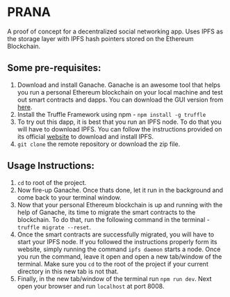 # PRANA
A proof of concept for a decentralized social networking app. Uses IPFS as the storage layer with IPFS hash pointers stored on the Ethereum Blockchain.

## Some pre-requisites:
1. Download and install Ganache. Ganache is an awesome tool that helps you run a personal Ethereum blockchain on your local machine and test out smart contracts and dapps. You can download the GUI version from [here](https://truffleframework.com/ganache).
1. Install the Truffle Framework using npm - `npm install -g truffle`
1. To try out this dapp, it is best that you run an IPFS node. To do that you will have to download IPFS. You can follow the instructions provided on its official [website](https://ipfs.io/) to download and install IPFS.
1. `git clone` the remote repository or download the zip file.

## Usage Instructions:
1. `cd` to root of the project.
1. Now fire-up Ganache. Once thats done, let it run in the background and come back to your terminal window.
1. Now that your personal Ethereum blockchain is up and running with the help of Ganache, its time to migrate the smart contracts to the blockchain. To do that, run the following command in the terminal - `truffle migrate --reset`.
1. Once the smart contracts are successfully migrated, you will have to start your IPFS node. If you followed the instructions properly form its website, simply running the command `ipfs daemon` starts a node. Once you run the command, leave it open and open a new tab/window of the terminal. Make sure you `cd` to the root of the project if your current directory in this new tab is not that.
1. Finally, in the new tab/window of the terminal run `npm run dev`. Next open your browser and run `localhost` at port 8008.  
